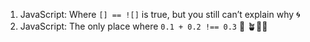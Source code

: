 1. JavaScript: Where `[] == ![]` is true, but you still can’t explain why 🌀
2. JavaScript: The only place where `0.1 + 0.2 !== 0.3` 🤯
🪴🌳💫
